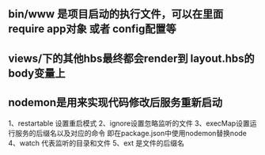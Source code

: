 ## bin/www 是项目启动的执行文件，可以在里面require app对象 或者 config配置等

## views/下的其他hbs最终都会render到 layout.hbs的body变量上

## nodemon是用来实现代码修改后服务重新启动
1、restartable 设置重启模式
2、ignore设置忽略监听的文件
3、execMap设置运行服务的后缀名以及对应的命令  即在package.json中使用nodemon替换node
4、watch 代表监听的目录和文件
5、ext 是文件的后缀名